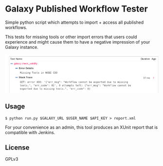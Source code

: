 # Galaxy Published Workflow Tester

Simple python script which attempts to import + access all published workflows.

This tests for missing tools or other import errors that users could experience
and might cause them to have a negative impression of your Galaxy instance.

![](./screenshot.png)

## Usage

```console
$ python run.py $GALAXY_URL $USER_NAME $API_KEY > report.xml
```

For your convenience as an admin, this tool produces an XUnit report that is
compatible with Jenkins.

## License

GPLv3
